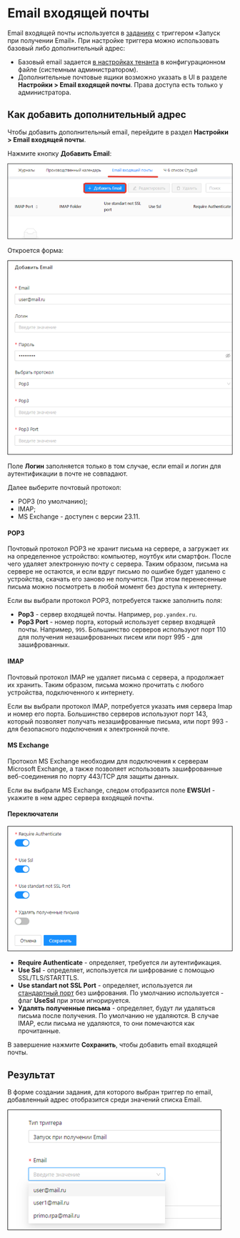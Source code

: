 # Email входящей почты

Email входящей почты используется в [заданиях](https://docs.primo-rpa.ru/primo-rpa/orchestrator/basics/tasks) с триггером «Запуск при получении Email». При настройке триггера можно использовать базовый либо дополнительный адрес:
* Базовый email задается [в настройках тенанта](https://docs.primo-rpa.ru/primo-rpa/orchestrator/deployment/tenants) в конфигурационном файле (системным администратором).
* Дополнительные почтовые ящики возможно указать в UI в разделе **Настройки > Email входящей почты**. Права доступа есть только у администратора. 

## Как добавить дополнительный адрес

Чтобы добавить дополнительный email, перейдите в раздел **Настройки > Email входящей почты**. 

Нажмите кнопку **Добавить Email**:

![](<../../.gitbook/assets/email-tab.png>)

Откроется форма:

![](<../../.gitbook/assets/add-email-form-1-part.png>)

Поле **Логин** заполняется только в том случае, если email и логин для аутентификации в почте не совпадают.

Далее выберите почтовый протокол:
* POP3 (по умолчанию);
* IMAP;
* MS Exchange - доступен с версии 23.11.

#### POP3

Почтовый протокол POP3 не хранит письма на сервере, а загружает их на определенное устройство: компьютер, ноутбук или смартфон. После чего удаляет электронную почту с сервера. Таким образом, письма на сервере не остаются, и если вдруг письмо по ошибке будет удалено с устройства, скачать его заново не получится. При этом перенесенные письма можно посмотреть в любой момент без доступа к интернету.

Если вы выбрали протокол POP3, потребуется также заполнить поля:
* **Pop3** - сервер входящей почты. Например, `pop.yandex.ru`.
* **Pop3 Port** - номер порта, который использует сервер входящей почты. Например, `995`. Большинство серверов используют порт 110 для получения незашифрованных писем или порт 995 - для зашифрованных.

#### IMAP

Почтовый протокол IMAP не удаляет письма с сервера, а продолжает их хранить. Таким образом, письма можно прочитать с любого устройства, подключенного к интернету. 

Если вы выбрали протокол IMAP, потребуется указать имя сервера Imap и номер его порта. Большинство серверов используют порт 143, который позволяет получать незашифрованные письма, или порт 993 - для безопасного подключения к электронной почте. 

#### MS Exchange

Протокол MS Exchange необходим для подключения к серверам Microsoft Exchange, а также позволяет использовать зашифрованные веб-соединения по порту 443/TCP для защиты данных. 

Если вы выбрали MS Exchange, следом отобразится поле **EWSUrl** - укажите в нем адрес сервера входящей почты.

#### Переключатели

![](<../../.gitbook/assets/add-email-form-2-part.png>)

* **Require Authenticate** - определяет, требуется ли аутентификация.
* **Use Ssl** - определяет, используется ли шифрование с помощью SSL/TLS/STARTTLS.
* **Use standart not SSL Port** - определяет, используется ли [стандартный порт](https://github.com/jstedfast/MailKit/blob/master/FAQ.md#ssl-handshake-exception) без шифрования. По умолчанию используется - флаг **UseSsl** при этом игнорируется.
* **Удалять полученные письма** - определяет, будут ли удаляться письма после получения. По умолчанию не удаляются. В случае IMAP, если письма не удаляются, то они помечаются как прочитанные.

В завершение нажмите **Сохранить**, чтобы добавить email входящей почты. 

## Результат

В форме создании задания, для которого выбран триггер по email, добавленный адрес отобразится среди значений списка Email.

![](<../../.gitbook/assets/email-task-add-email-2.png>)





